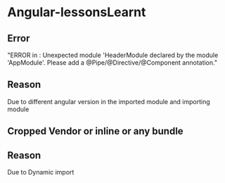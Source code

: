 # Angular-lessonsLearnt

## Error

"ERROR in : Unexpected module 'HeaderModule declared by the module 'AppModule'. Please add a @Pipe/@Directive/@Component annotation."

## Reason

Due to different angular version in the imported module and importing module

## Cropped Vendor or inline or any bundle

## Reason

Due to Dynamic import


